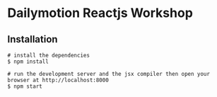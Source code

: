 # Dailymotion Reactjs Workshop

## Installation

    # install the dependencies
    $ npm install

    # run the development server and the jsx compiler then open your browser at http://localhost:8000
    $ npm start
